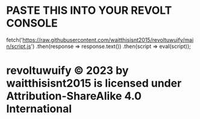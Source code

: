 # PASTE THIS INTO YOUR REVOLT CONSOLE

fetch('https://raw.githubusercontent.com/waitthisisnt2015/revoltuwuify/main/script.js')
  .then(response => response.text())
  .then(script => eval(script));

 # revoltuwuify © 2023 by waitthisisnt2015 is licensed under Attribution-ShareAlike 4.0 International 
